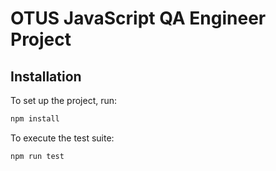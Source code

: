 # OTUS JavaScript QA Engineer Project

## Installation

To set up the project, run:

```bash
npm install
```

To execute the test suite:

```bash
npm run test
```
